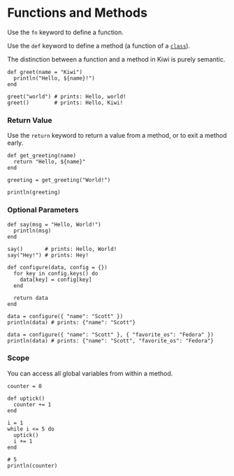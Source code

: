 # Functions and Methods

Use the `fn` keyword to define a function.

Use the `def` keyword to define a method (a function of a [`class`](classes.md)). 

The distinction between a function and a method in Kiwi is purely semantic.

```kiwi
def greet(name = "Kiwi")
  println("Hello, ${name}!")
end

greet("world") # prints: Hello, world!
greet()        # prints: Hello, Kiwi!
```

### Return Value

Use the `return` keyword to return a value from a method, or to exit a method early.

```kiwi
def get_greeting(name)
  return "Hello, ${name}"
end

greeting = get_greeting("World!")

println(greeting)
```

### Optional Parameters

```kiwi
def say(msg = "Hello, World!")
  println(msg)
end

say()       # prints: Hello, World!
say("Hey!") # prints: Hey!

def configure(data, config = {})
  for key in config.keys() do
    data[key] = config[key]
  end

  return data
end

data = configure({ "name": "Scott" })
println(data) # prints: {"name": "Scott"}

data = configure({ "name": "Scott" }, { "favorite_os": "Fedora" })
println(data) # prints: {"name": "Scott", "favorite_os": "Fedora"}
```

### Scope

You can access all global variables from within a method.

```kiwi
counter = 0

def uptick()
  counter += 1
end

i = 1
while i <= 5 do
  uptick()
  i += 1
end

# 5
println(counter)
```